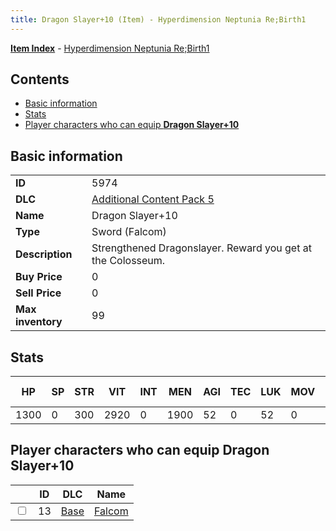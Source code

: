 ```yaml
---
title: Dragon Slayer+10 (Item) - Hyperdimension Neptunia Re;Birth1
---
```


[**Item Index**](/neptunia/rb1/item/index.html) - [Hyperdimension Neptunia Re;Birth1](/neptunia/rb1)

## Contents

- [Basic information](#basic-information)
- [Stats](#stats)
- [Player characters who can equip **Dragon Slayer+10**](#player-characters-who-can-equip-dragon-slayer-10)
## Basic information

|   |   |
| -- | -- |
| **ID** | 5974 |
| **DLC** | [Additional Content Pack 5](/neptunia/rb1/dlc/14-pack5.html) |
| **Name** | Dragon Slayer+10 |
| **Type** | Sword (Falcom) |
| **Description** | Strengthened Dragonslayer. Reward you get at the Colosseum. |
| **Buy Price** | 0 |
| **Sell Price** | 0 |
| **Max inventory** | 99 |


## Stats

| HP | SP | STR | VIT | INT | MEN | AGI | TEC | LUK | MOV | Fire res. | Ice res. | Wind res. | Lightning res. |
| -- | -- | --- | --- | --- | --- | --- | --- | --- | --- | --------- | -------- | --------- | -------------- |
| 1300 | 0 | 300 | 2920 | 0 | 1900 | 52 | 0 | 52 | 0 | 0 | 0 | 0 | 0 |


## Player characters who can equip **Dragon Slayer+10**

|    | ID | DLC | Name |
| -- | -- | --- | ---- |
| <input type="checkbox" id="rb1-player-1-13" class="trackbox" /> | 13 | [Base](/neptunia/rb1/dlc/1-base.html) | [Falcom](/neptunia/rb1/player/1-13-falcom.html) |
